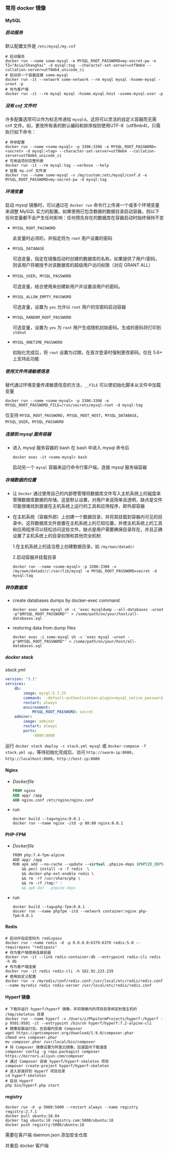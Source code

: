 ### 常用 docker 镜像

#### MySQL

##### 启动服务

默认配置文件是 `/etc/mysql/my.cnf`

```shell
# 启动服务
docker run --name some-mysql -e MYSQL_ROOT_PASSWORD=my-secret-pw -e TZ="Asia/Shanghai" -d mysql:tag --character-set-server=utf8mb4 --collation-server=utf8mb4_unicode_ci
# 启动另一个容器连接 some-mysql
docker run -it --network some-network --rm mysql mysql -hsome-mysql -uroot -p
# 作为客户端
docker run -it --rm mysql mysql -hsome.mysql.host -usome-mysql-user -p
```

##### 没有 cnf 文件时

许多配置选项可以作为标志传递给 `mysqld`。这将可以灵活的自定义容器而无需 cnf 文件。如，更改所有表的默认编码和排序规则使用UTF-8（utf8mb4)，只需执行如下命令：

```shell
# 传参配置
docker run --name <some-mysql> -p 3306:3306 -e MYSQL_ROOT_PASSWORD=<secret> -d mysql:<tag> --character-set-server=utf8mb4 --collation-server=utf8mb4_unicode_ci
# 可用选项的完整列表
docker run -it --rm mysql:tag --verbose --help
# 挂载 my.cnf 文件夹
docker run --name some-mysql -v /my/custom:/etc/mysql/conf.d -e MYSQL_ROOT_PASSWORD=my-secret-pw -d mysql:tag
```

##### 环境变量

启动 mysql 镜像时，可以通过在 `docker run` 命令行上传递一个或多个环境变量来调整 MySQL 实力的配置。如果使用已包含数据的数据目录启动容器，则以下任何变量都不会产生任何影响：任何预先存在的数据库在容器启动时始终保持不变

* `MYSQL_ROOT_PASSWORD`

  此变量时必须的，并指定将为 `root` 用户设置的密码

* `MYSQL_DATABASE`

  可选变量，指定在镜像启动时创建的数据库的名称。如果提供了用户/密码，则该用户将被授予对该数据库的超级用户访问权限（对应 GRANT ALL）

* `MYSQL_USER`，`MYSQL_PASSWORD`

  可选变量，结合使用来创建新用户并设置该用户的密码。

* `MYSQL_ALLOW_EMPTY_PASSWORD`

  可选变量，设置为 `yes` 允许以 `root` 用户的空密码启动容器

* `MYSQL_RANDOM_ROOT_PASSWORD`

  可选变量，设置为 `yes` 为 `root` 用户生成随机初始密码。生成的密码将打印到 `stdout`

* `MYSQL_ONETIME_PASSWORD`

  初始化完成后，将 `root` 设置为过期，在首次登录时强制更改密码。仅在 5.6+ 上支持此功能

##### 使用文件传递敏感信息

替代通过环境变量传递敏感信息的方法，`__FILE` 可以使初始化脚本从文件中加载变量

```shell
docker run --name <some-mysql> -p 3306:3306 -e MYSQL_ROOT_PASSWORD_FILE=/run/secrets/mysql-root -d mysql:tag
```

仅支持 `MYSQL_ROOT_PASSWORD`，`MYSQL_ROOT_HOST`，`MYSQL_DATABASE`，`MYSQL_USER`，`MYSQL_PASSWORD`

##### 连接到 mysql 服务容器

* 进入 mysql 服务容器的 bash 在 bash 中进入 mysql 命令后

  ```shell
  docker exec -it <some-mysql> bash
  ```

  启动另一个 `mysql` 容器来运行命令行客户端，连接 mysql 服务端容器

##### 存储数据的位置

* 让 `Docker` 通过使用自己的内部卷管理将数据库文件写入主机系统上的磁盘来管理数据库数据的存储。这是默认设置，对用户来说简单且透明，缺点是文件可能很难找到直接在主机系统上运行的工具和应用程序，即外部容器

* 在主机系统（容器外部）上创建一个数据目录，并将其挂载到容器内可见的目录中。这将数据库文件放置在主机系统上的已知位置，并使主机系统上的工具和应用程序可以轻松访问这些文件。缺点是用户需要确保目录存在，并且正确设置了主机系统上的目录权限和其他完全机制

  1.在主机系统上的适当卷上创建数据目录，如 `/my/own/datadir`

  2.启动容器并挂载目录

  ```shell
  docker run --name <some-mysql> -p 3306:3306 -v /my/own/datadir/:/var/lib/mysql -e MYSQL_ROOT_PASSWORD=secret -d mysql:tag
  ```

##### 转存数据库

* create databases dumps by docker-exec command

  ```shell
  docker exec some-mysql sh -c 'exec mysqldump --all-databases -uroot -p"$MYSQL_ROOT_PASSWORD"' > /some/path/on/your/host/all-databases.sql
  ```

* restoring data from dump files

  ```shell
  docker exec -i some-mysql sh -c 'exec mysql -uroot -p"$MYSQL_ROOT_PASSWORD"' < /some/path/on/your/host/all-databases.sql
  ```

##### docker stack

*stack.yml*

```yml
version: "3.1"
services:
	db:
		image: mysql:5.7.25
		command: --default-authentication-plugin=mysql_native_password
		restart: always
		environment:
			MYSQL_ROOT_PASSWORD: secret
	adminer:
		image: adminer
		restart: always
		ports:
			-8080:8080
```

运行 `docker stack deploy -c stack.yml mysql` 或 `docker-compose -f stack.yml up`，等待初始化完成后，访问 `http://swarm-ip:8080`，`http://localhost:8080`，`http://host-ip:8080`

#### Nginx

* *Dockerfile*

  ```dockerfile
  FROM nginx
  ADD app/ /app
  ADD nginx.conf /etc/nginx/nginx.conf
  ```

* run

  ```shell
  docker build --tag=nginx:0.0.1 .
  docker run --name nginx -itd -p 80:80 nginx:0.0.1
  ```

#### PHP-FPM

* *Dockerfile*

  ```do
  FROM php:7.4-fpm-alpine
  ADD app/ /app
  RUN apk add --no-cache --update --virtual .phpize-deps $PHPIZE_DEPS \
      && pecl install -o -f redis  \
      && docker-php-ext-enable redis \
      && rm -rf /usr/share/php \
      && rm -rf /tmp/* \
      && apk del  .phpize-deps
  ```

* run

  ```shell
  docker build --tag=php-fpm:0.0.1 .
  docekr run --name phpfpm -itd --network container:nginx php-fpm:0.0.1
  ```

#### Redis

```shell
# 启动并指定密码为 redispass
docker run --name redis -d -p 0.0.0.0:6379:6379 redis:5.0 --requirepass "redispass"
# 作为客户端使用连接容器
docker run -it --link redis-container:db --entrypoint redis-cli redis -h db
# 作为客户端连接
docker run -it redis redis-cli -h 182.92.223.239
# 使用自定义配置
docker run -v /myredis/conf/redis.conf:/usr/local/etc/redis/redis.conf --name myredis redis redis-server /usr/local/etc/redis/redis.conf
```

#### Hyperf 镜像

```shell
# 下载并运行 hyperf/hyperf 镜像，并将镜像内的项目目录绑定到宿主机的 /tmp/skeleton 目录
docker run --name hyperf -v /Users/z/PhpstormProjects/hyperf:/hyperf -p 9501:9501 -it --entrypoint /bin/sh hyperf/hyperf:7.2-alpine-cli
# 镜像容器运行后，在容器内安装 Composer
wget https://getcomposer.org/download/1.9.0/composer.phar
chmod u+x composer.phar
mv composer.phar /usr/local/bin/composer
# 将 Composer 镜像设置为阿里云镜像，加速国内下载速度
composer config -g repo.packagist composer https://mirrors.aliyun.com/composer
# 通过 Composer 安装 hyperf/hyperf-skeleton 项目
composer create-project hyperf/hyperf-skeleton
# 进入安装好的 Hyperf 项目目录
cd hyperf-skeleton
# 启动 Hyperf
php bin/hyperf.php start
```

#### registry

```shell
docker run -d -p 5000:5000 --restart always --name registry registry:2.7.1
docker pull ubuntu:18.04
docker tag ubuntu:18 registry.com:5000/ubuntu:18
docker push registry:5000/ubuntu:18
```

需要在客户端 daemon.json 添加安全仓库

并重启 docker 客户端



